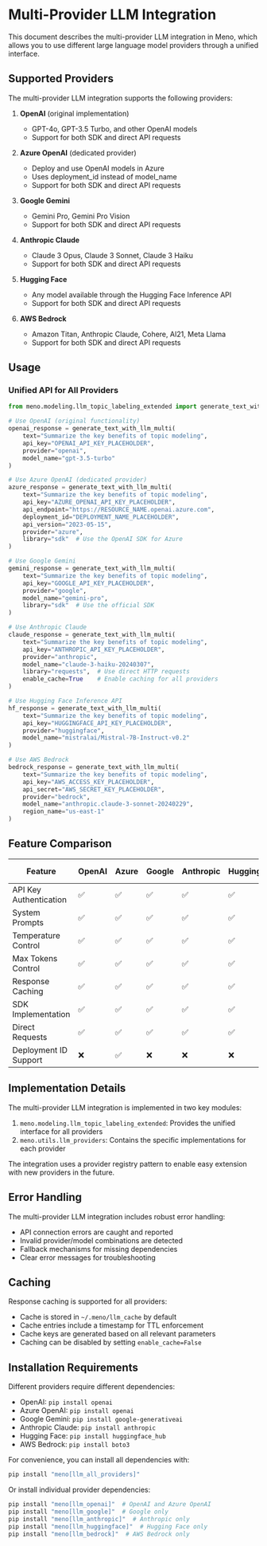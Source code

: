 # Multi-Provider LLM Integration

This document describes the multi-provider LLM integration in Meno, which allows you to use different large language model providers through a unified interface.

## Supported Providers

The multi-provider LLM integration supports the following providers:

1. **OpenAI** (original implementation)
   - GPT-4o, GPT-3.5 Turbo, and other OpenAI models
   - Support for both SDK and direct API requests

2. **Azure OpenAI** (dedicated provider)
   - Deploy and use OpenAI models in Azure
   - Uses deployment_id instead of model_name
   - Support for both SDK and direct API requests

3. **Google Gemini**
   - Gemini Pro, Gemini Pro Vision
   - Support for both SDK and direct API requests

4. **Anthropic Claude**
   - Claude 3 Opus, Claude 3 Sonnet, Claude 3 Haiku
   - Support for both SDK and direct API requests

5. **Hugging Face**
   - Any model available through the Hugging Face Inference API
   - Support for both SDK and direct API requests

6. **AWS Bedrock**
   - Amazon Titan, Anthropic Claude, Cohere, AI21, Meta Llama
   - Support for both SDK and direct API requests

## Usage

### Unified API for All Providers

```python
from meno.modeling.llm_topic_labeling_extended import generate_text_with_llm_multi

# Use OpenAI (original functionality)
openai_response = generate_text_with_llm_multi(
    text="Summarize the key benefits of topic modeling",
    api_key="OPENAI_API_KEY_PLACEHOLDER",
    provider="openai",
    model_name="gpt-3.5-turbo"
)

# Use Azure OpenAI (dedicated provider)
azure_response = generate_text_with_llm_multi(
    text="Summarize the key benefits of topic modeling",
    api_key="AZURE_OPENAI_API_KEY_PLACEHOLDER",
    api_endpoint="https://RESOURCE_NAME.openai.azure.com",
    deployment_id="DEPLOYMENT_NAME_PLACEHOLDER",
    api_version="2023-05-15",
    provider="azure",
    library="sdk"  # Use the OpenAI SDK for Azure
)

# Use Google Gemini
gemini_response = generate_text_with_llm_multi(
    text="Summarize the key benefits of topic modeling",
    api_key="GOOGLE_API_KEY_PLACEHOLDER",
    provider="google",
    model_name="gemini-pro",
    library="sdk"  # Use the official SDK
)

# Use Anthropic Claude
claude_response = generate_text_with_llm_multi(
    text="Summarize the key benefits of topic modeling",
    api_key="ANTHROPIC_API_KEY_PLACEHOLDER",
    provider="anthropic",
    model_name="claude-3-haiku-20240307",
    library="requests",  # Use direct HTTP requests
    enable_cache=True    # Enable caching for all providers
)

# Use Hugging Face Inference API
hf_response = generate_text_with_llm_multi(
    text="Summarize the key benefits of topic modeling",
    api_key="HUGGINGFACE_API_KEY_PLACEHOLDER",
    provider="huggingface",
    model_name="mistralai/Mistral-7B-Instruct-v0.2"
)

# Use AWS Bedrock
bedrock_response = generate_text_with_llm_multi(
    text="Summarize the key benefits of topic modeling",
    api_key="AWS_ACCESS_KEY_PLACEHOLDER",
    api_secret="AWS_SECRET_KEY_PLACEHOLDER",
    provider="bedrock",
    model_name="anthropic.claude-3-sonnet-20240229",
    region_name="us-east-1"
)
```

## Feature Comparison

| Feature                | OpenAI | Azure  | Google | Anthropic | HuggingFace | AWS Bedrock |
|------------------------|--------|--------|--------|-----------|-------------|-------------|
| API Key Authentication | ✅     | ✅     | ✅     | ✅        | ✅          | ✅          |
| System Prompts         | ✅     | ✅     | ✅     | ✅        | ✅          | ✅          |
| Temperature Control    | ✅     | ✅     | ✅     | ✅        | ✅          | ✅          |
| Max Tokens Control     | ✅     | ✅     | ✅     | ✅        | ✅          | ✅          |
| Response Caching       | ✅     | ✅     | ✅     | ✅        | ✅          | ✅          |
| SDK Implementation     | ✅     | ✅     | ✅     | ✅        | ✅          | ✅          |
| Direct Requests        | ✅     | ✅     | ✅     | ✅        | ✅          | ✅          |
| Deployment ID Support  | ❌     | ✅     | ❌     | ❌        | ❌          | ❌          |

## Implementation Details

The multi-provider LLM integration is implemented in two key modules:

1. `meno.modeling.llm_topic_labeling_extended`: Provides the unified interface for all providers
2. `meno.utils.llm_providers`: Contains the specific implementations for each provider

The integration uses a provider registry pattern to enable easy extension with new providers in the future.

## Error Handling

The multi-provider LLM integration includes robust error handling:

- API connection errors are caught and reported
- Invalid provider/model combinations are detected
- Fallback mechanisms for missing dependencies
- Clear error messages for troubleshooting

## Caching

Response caching is supported for all providers:

- Cache is stored in `~/.meno/llm_cache` by default
- Cache entries include a timestamp for TTL enforcement
- Cache keys are generated based on all relevant parameters
- Caching can be disabled by setting `enable_cache=False`

## Installation Requirements

Different providers require different dependencies:

- OpenAI: `pip install openai`
- Azure OpenAI: `pip install openai`
- Google Gemini: `pip install google-generativeai`
- Anthropic Claude: `pip install anthropic`
- Hugging Face: `pip install huggingface_hub`
- AWS Bedrock: `pip install boto3`

For convenience, you can install all dependencies with:

```bash
pip install "meno[llm_all_providers]"
```

Or install individual provider dependencies:

```bash
pip install "meno[llm_openai]"  # OpenAI and Azure OpenAI
pip install "meno[llm_google]"  # Google only
pip install "meno[llm_anthropic]"  # Anthropic only
pip install "meno[llm_huggingface]"  # Hugging Face only
pip install "meno[llm_bedrock]"  # AWS Bedrock only
```
